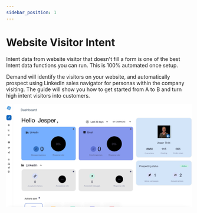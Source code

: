 ```yaml
---
sidebar_position: 1
---
```


# Website Visitor Intent

Intent data from website visitor that doesn't fill a form is one of the best Intent data functions you can run. This is 100% automated once setup.

Demand will identify the visitors on your website, and automatically prospect using LinkedIn sales navigator for personas within the company visiting. The guide will show you how to get started from A to B and turn high intent visitors into customers.

![AI in Automation](./img/dashboard.png)
